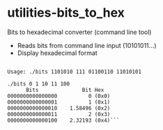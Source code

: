 # utilities-bits_to_hex
Bits to hexadecimal converter (command line tool)

- Reads bits from command line input (10101011...)
- Display hexadecimal format

```./bits2hex

Usage: ./bits 1101010 111 01100110 11010101

./bits 0 1 10 11 100
      Bits              Bit Hex
0000000000000000          0 (0x0)
0000000000000001          1 (0x1)
0000000000000010    1.58496 (0x2)
0000000000000011          2 (0x3)
0000000000000100    2.32193 (0x4)```
